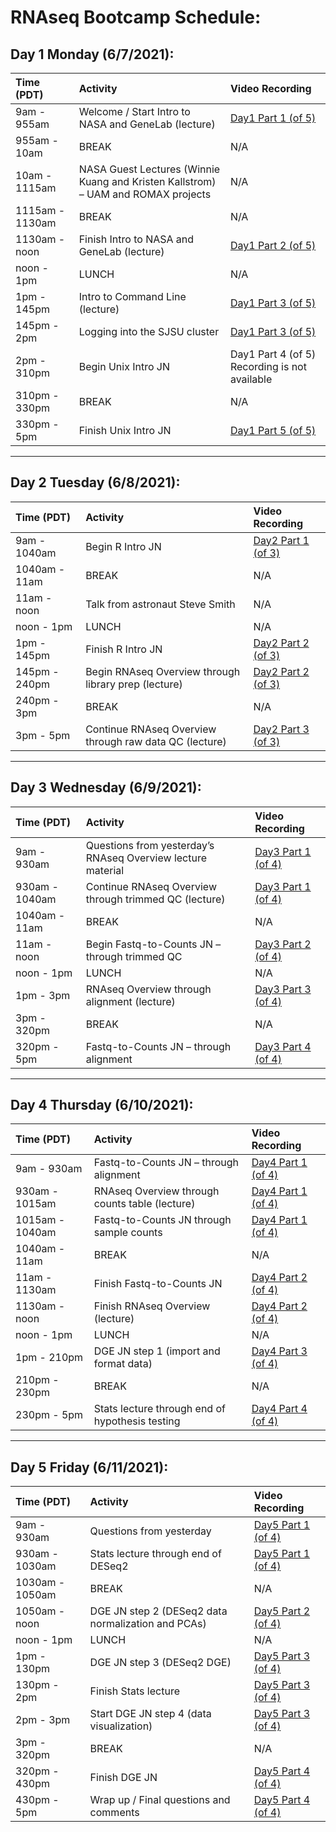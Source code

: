 # RNAseq Bootcamp Schedule:

## Day 1 Monday (6/7/2021):

|Time (PDT)|Activity|Video Recording|
|:---------|:-------|:--------------|
|9am - 955am|Welcome / Start Intro to NASA and GeneLab (lecture)|[Day1 Part 1 (of 5)](temp.md)|
|955am - 10am|BREAK|N/A|
|10am - 1115am|NASA Guest Lectures (Winnie Kuang and Kristen Kallstrom) – UAM and ROMAX projects|N/A|
|1115am - 1130am|BREAK|N/A|
|1130am - noon|Finish Intro to NASA and GeneLab (lecture)|[Day1 Part 2 (of 5)](temp.md)|
|noon - 1pm|LUNCH|N/A|
|1pm - 145pm|Intro to Command Line (lecture)|[Day1 Part 3 (of 5)](temp.md)|
|145pm - 2pm|Logging into the SJSU cluster|[Day1 Part 3 (of 5)](temp.md)|
|2pm - 310pm|Begin Unix Intro JN|Day1 Part 4 (of 5) Recording is not available|
|310pm - 330pm|BREAK|N/A|
|330pm - 5pm|Finish Unix Intro JN|[Day1 Part 5 (of 5)](temp.md)|

---
## Day 2 Tuesday (6/8/2021):

|Time (PDT)|Activity|Video Recording|
|:---------|:-------|:--------------|
|9am - 1040am|Begin R Intro JN|[Day2 Part 1 (of 3)](temp.md)|
|1040am - 11am|BREAK|N/A|
|11am - noon|Talk from astronaut Steve Smith|N/A|
|noon - 1pm|LUNCH|N/A|
|1pm - 145pm|Finish R Intro JN|[Day2 Part 2 (of 3)](temp.md)|
|145pm - 240pm|Begin RNAseq Overview through library prep (lecture)|[Day2 Part 2 (of 3)](temp.md)|
|240pm - 3pm|BREAK|N/A|
|3pm - 5pm|Continue RNAseq Overview through raw data QC (lecture)|[Day2 Part 3 (of 3)](temp.md)|

---
## Day 3 Wednesday (6/9/2021):

|Time (PDT)|Activity|Video Recording|
|:---------|:-------|:--------------|
|9am - 930am|Questions from yesterday’s RNAseq Overview lecture material|[Day3 Part 1 (of 4)](temp.md)|
|930am - 1040am|Continue RNAseq Overview through trimmed QC (lecture)|[Day3 Part 1 (of 4)](temp.md)|
|1040am - 11am|BREAK|N/A|
|11am - noon|Begin Fastq-to-Counts JN – through trimmed QC|[Day3 Part 2 (of 4)](temp.md)|
|noon - 1pm|LUNCH|N/A|
|1pm - 3pm|RNAseq Overview through alignment (lecture)|[Day3 Part 3 (of 4)](temp.md)|
|3pm - 320pm|BREAK|N/A|
|320pm - 5pm|Fastq-to-Counts JN – through alignment|[Day3 Part 4 (of 4)](temp.md)|

---
## Day 4 Thursday (6/10/2021):

|Time (PDT)|Activity|Video Recording|
|:---------|:-------|:--------------|
|9am - 930am|Fastq-to-Counts JN – through alignment|[Day4 Part 1 (of 4)](temp.md)|
|930am - 1015am|RNAseq Overview through counts table (lecture)|[Day4 Part 1 (of 4)](temp.md)|
|1015am - 1040am|Fastq-to-Counts JN through sample counts|[Day4 Part 1 (of 4)](temp.md)|
|1040am - 11am|BREAK|N/A|
|11am - 1130am|Finish Fastq-to-Counts JN|[Day4 Part 2 (of 4)](temp.md)|
|1130am - noon|Finish RNAseq Overview (lecture)|[Day4 Part 2 (of 4)](temp.md)|
|noon - 1pm|LUNCH|N/A|
|1pm - 210pm|DGE JN step 1 (import and format data)|[Day4 Part 3 (of 4)](temp.md)|
|210pm - 230pm|BREAK|N/A|
|230pm - 5pm|Stats lecture through end of hypothesis testing|[Day4 Part 4 (of 4)](temp.md)|

---
## Day 5 Friday (6/11/2021):

|Time (PDT)|Activity|Video Recording|
|:---------|:-------|:--------------|
|9am - 930am|Questions from yesterday|[Day5 Part 1 (of 4)](temp.md)|
|930am - 1030am|Stats lecture through end of DESeq2|[Day5 Part 1 (of 4)](temp.md)|
|1030am - 1050am|BREAK|N/A|
|1050am - noon|DGE JN step 2 (DESeq2 data normalization and PCAs)|[Day5 Part 2 (of 4)](temp.md)|
|noon - 1pm|LUNCH|N/A|
|1pm - 130pm|DGE JN step 3 (DESeq2 DGE)|[Day5 Part 3 (of 4)](temp.md)|
|130pm - 2pm|Finish Stats lecture|[Day5 Part 3 (of 4)](temp.md)|
|2pm - 3pm|Start DGE JN step 4 (data visualization)|[Day5 Part 3 (of 4)](temp.md)|
|3pm - 320pm|BREAK|N/A|
|320pm - 430pm|Finish DGE JN|[Day5 Part 4 (of 4)](temp.md)|
|430pm - 5pm|Wrap up / Final questions and comments|[Day5 Part 4 (of 4)](temp.md)|
